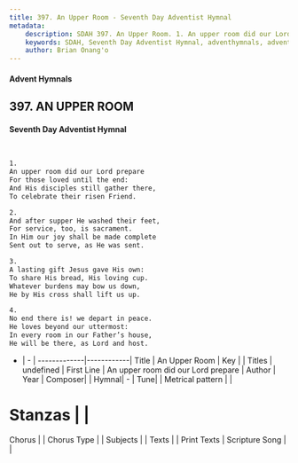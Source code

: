 ```yaml
---
title: 397. An Upper Room - Seventh Day Adventist Hymnal
metadata:
    description: SDAH 397. An Upper Room. 1. An upper room did our Lord prepare For those loved until the end: And His disciples still gather there, To celebrate their risen Friend.
    keywords: SDAH, Seventh Day Adventist Hymnal, adventhymnals, advent hymnals, An Upper Room, An upper room did our Lord prepare 
    author: Brian Onang'o
---
```


#### Advent Hymnals
## 397. AN UPPER ROOM
#### Seventh Day Adventist Hymnal

```txt


1.
An upper room did our Lord prepare
For those loved until the end:
And His disciples still gather there,
To celebrate their risen Friend.

2.
And after supper He washed their feet,
For service, too, is sacrament.
In Him our joy shall be made complete
Sent out to serve, as He was sent.

3.
A lasting gift Jesus gave His own:
To share His bread, His loving cup.
Whatever burdens may bow us down,
He by His cross shall lift us up.

4.
No end there is! we depart in peace.
He loves beyond our uttermost:
In every room in our Father’s house,
He will be there, as Lord and host.


```

- |   -  |
-------------|------------|
Title | An Upper Room |
Key |  |
Titles | undefined |
First Line | An upper room did our Lord prepare |
Author | 
Year | 
Composer|  |
Hymnal|  - |
Tune|  |
Metrical pattern | |
# Stanzas |  |
Chorus |  |
Chorus Type |  |
Subjects |  |
Texts |  |
Print Texts | 
Scripture Song |  |
  
